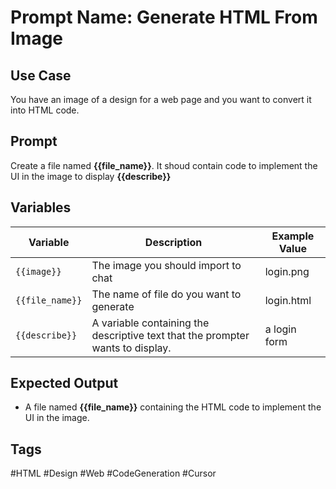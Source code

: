 # Prompt Name: Generate HTML From Image

## **Use Case**
You have an image of a design for a web page and you want to convert it into HTML code.

## **Prompt**
Create a file named **{{file_name}}**. It shoud contain code to implement the UI in the image to display **{{describe}}**

## **Variables**
| Variable | Description | Example Value |
|----------|------------|--------------|
| `{{image}}` | The image you should import to chat | login.png |
| `{{file_name}}` | The name of file do you want to generate | login.html |
| `{{describe}}` | A variable containing the descriptive text that the prompter wants to display. | a login form |


## **Expected Output**
- A file named **{{file_name}}** containing the HTML code to implement the UI in the image.

## **Tags**  
#HTML #Design #Web #CodeGeneration #Cursor

